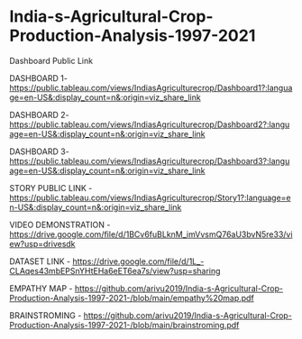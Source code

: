 # India-s-Agricultural-Crop-Production-Analysis-1997-2021

Dashboard Public Link 

DASHBOARD 1- https://public.tableau.com/views/IndiasAgriculturecrop/Dashboard1?:language=en-US&:display_count=n&:origin=viz_share_link

DASHBOARD 2- https://public.tableau.com/views/IndiasAgriculturecrop/Dashboard2?:language=en-US&:display_count=n&:origin=viz_share_link

DASHBOARD 3- https://public.tableau.com/views/IndiasAgriculturecrop/Dashboard3?:language=en-US&:display_count=n&:origin=viz_share_link

STORY PUBLIC LINK - https://public.tableau.com/views/IndiasAgriculturecrop/Story1?:language=en-US&:display_count=n&:origin=viz_share_link

VIDEO DEMONSTRATION - https://drive.google.com/file/d/1BCv6fuBLknM_imVvsmQ76aU3bvN5re33/view?usp=drivesdk

DATASET LINK - https://drive.google.com/file/d/1L_-CLAqes43mbEPSnYHtEHa6eET6ea7s/view?usp=sharing

EMPATHY MAP  - https://github.com/arivu2019/India-s-Agricultural-Crop-Production-Analysis-1997-2021-/blob/main/empathy%20map.pdf

BRAINSTROMING - https://github.com/arivu2019/India-s-Agricultural-Crop-Production-Analysis-1997-2021-/blob/main/brainstroming.pdf
